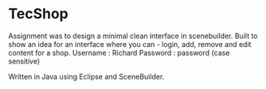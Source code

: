 # TecShop
Assignment was to design a minimal clean interface in scenebuilder.
Built to show an idea for an interface where you can - login, add, remove and edit content for a shop.
Username : Richard
Password : password     (case sensitive)

Written in Java using Eclipse and SceneBuilder.
